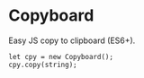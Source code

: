 # Copyboard

Easy JS copy to clipboard (ES6+).
```
let cpy = new Copyboard();
cpy.copy(string);
```
